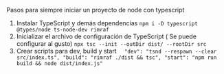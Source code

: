 Pasos para siempre iniciar un proyecto de node con typescript
1. Instalar TypeScript y demás dependencias
``npm i -D typescript @types/node ts-node-dev rimraf``
2. Inicializar el archivo de configuración de TypeScript ( Se puede configurar al gusto)
``npx tsc --init --outDir dist/ --rootDir src``
3. Crear scripts para dev, build y start
``  
"dev": "tsnd --respawn --clear src/index.ts",
"build": "rimraf ./dist && tsc",
"start": "npm run build && node dist/index.js"
``